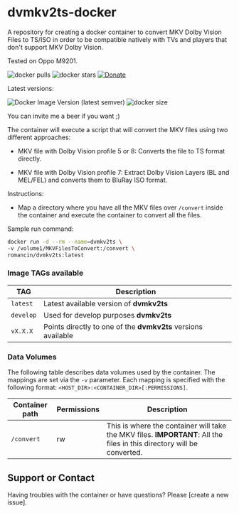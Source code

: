 # dvmkv2ts-docker

A repository for creating a docker container to convert MKV Dolby Vision Files to TS/ISO in order to be compatible natively with TVs and players that don't support MKV Dolby Vision.

Tested on Oppo M9201.

![docker pulls](https://img.shields.io/docker/pulls/romancin/dvmkv2ts.svg) ![docker stars](https://img.shields.io/docker/stars/romancin/dvmkv2ts.svg) [![Donate](https://img.shields.io/badge/Donate-PayPal-green.svg)](https://www.paypal.com/cgi-bin/webscr?cmd=_s-xclick&hosted_button_id=X2CT2SWQCP74U)

Latest versions:

![Docker Image Version (latest semver)](https://img.shields.io/docker/v/romancin/dvmkv2ts) ![docker size](https://img.shields.io/docker/image-size/romancin/dvmkv2ts)

You can invite me a beer if you want ;)

The container will execute a script that will convert the MKV files using two different approaches:

- MKV file with Dolby Vision profile 5 or 8: Converts the file to TS format directly.

- MKV file with Dolby Vision profile 7: Extract Dolby Vision Layers (BL and MEL/FEL) and converts them to BluRay ISO format.

Instructions:
- Map a directory where you have all the MKV files over `/convert` inside the container and execute the container to convert all the files.

Sample run command:

```bash
docker run -d --rm --name=dvmkv2ts \
-v /volume1/MKVFilesToConvert:/convert \
romancin/dvmkv2ts:latest
```

### Image TAGs available

| TAG       | Description                                  |
|-----------|----------------------------------------------|
|`latest`| Latest available version of **dvmkv2ts** |
|`develop`| Used for develop purposes **dvmkv2ts** |
|`vX.X.X` | Points directly to one of the **dvmkv2ts** versions available|

### Data Volumes

The following table describes data volumes used by the container.  The mappings
are set via the `-v` parameter.  Each mapping is specified with the following
format: `<HOST_DIR>:<CONTAINER_DIR>[:PERMISSIONS]`.

| Container path  | Permissions | Description |
|-----------------|-------------|-------------|
|`/convert`| rw | This is where the container will take the MKV files. **IMPORTANT**: All the files in this directory will be converted. |

## Support or Contact

Having troubles with the container or have questions?  Please
[create a new issue].
